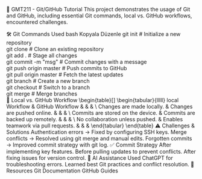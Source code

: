 📌 GMT211 - Git/GitHub Tutorial
This project demonstrates the usage of Git and GitHub, including essential Git commands, local vs. GitHub workflows, encountered challenges.

🛠 Git Commands Used
bash
Kopyala
Düzenle
git init             # Initialize a new repository  
git clone <repo>     # Clone an existing repository  
git add .            # Stage all changes  
git commit -m "msg"  # Commit changes with a message  
git push origin master # Push commits to GitHub  
git pull origin master # Fetch the latest updates  
git branch <name>    # Create a new branch  
git checkout <name>  # Switch to a branch  
git merge <name>     # Merge branches  
🔄 Local vs. GitHub Workflow
\begin{table}[]
\begin{tabular}{lllll}
local Workflow                    & GitHub Workflow                     &  &  &  \\
Changes are made locally.         & Changes are pushed online.          &  &  &  \\
Commits are stored on the device. & Commits are backed up remotely.     &  &  &  \\
No collaboration unless pushed.   & Enables teamwork via pull requests. &  &  & 
\end{tabular}
\end{table}
⚠️ Challenges & Solutions
Authentication errors → Fixed by configuring SSH keys.
Merge conflicts → Resolved using git merge and manual edits.
Forgotten commits → Improved commit strategy with git log.
✅ Commit Strategy
After implementing key features.
Before pulling updates to prevent conflicts.
After fixing issues for version control.
🤖 AI Assistance
Used ChatGPT for troubleshooting errors.
Learned best Git practices and conflict resolution.
📖 Resources
Git Documentation
GitHub Guides

